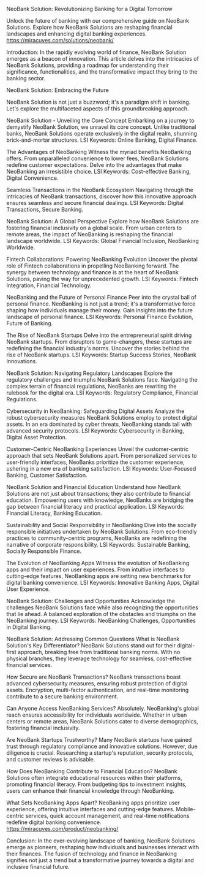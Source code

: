 NeoBank Solution: Revolutionizing Banking for a Digital Tomorrow

Unlock the future of banking with our comprehensive guide on NeoBank Solutions. Explore how NeoBank Solutions are reshaping financial landscapes and enhancing digital banking experiences.
https://miracuves.com/solutions/neobank/

Introduction:
In the rapidly evolving world of finance, NeoBank Solution emerges as a beacon of innovation. This article delves into the intricacies of NeoBank Solutions, providing a roadmap for understanding their significance, functionalities, and the transformative impact they bring to the banking sector.

NeoBank Solution: Embracing the Future

NeoBank Solution is not just a buzzword; it's a paradigm shift in banking. Let's explore the multifaceted aspects of this groundbreaking approach.

NeoBank Solution - Unveiling the Core Concept
Embarking on a journey to demystify NeoBank Solution, we unravel its core concept. Unlike traditional banks, NeoBank Solutions operate exclusively in the digital realm, shunning brick-and-mortar structures. LSI Keywords: Online Banking, Digital Finance.

The Advantages of NeoBanking
Witness the myriad benefits NeoBanking offers. From unparalleled convenience to lower fees, NeoBank Solutions redefine customer expectations. Delve into the advantages that make NeoBanking an irresistible choice. LSI Keywords: Cost-effective Banking, Digital Convenience.

Seamless Transactions in the NeoBank Ecosystem
Navigating through the intricacies of NeoBank transactions, discover how this innovative approach ensures seamless and secure financial dealings. LSI Keywords: Digital Transactions, Secure Banking.

NeoBank Solution: A Global Perspective
Explore how NeoBank Solutions are fostering financial inclusivity on a global scale. From urban centers to remote areas, the impact of NeoBanking is reshaping the financial landscape worldwide. LSI Keywords: Global Financial Inclusion, NeoBanking Worldwide.

Fintech Collaborations: Powering NeoBanking Evolution
Uncover the pivotal role of Fintech collaborations in propelling NeoBanking forward. The synergy between technology and finance is at the heart of NeoBank Solutions, paving the way for unprecedented growth. LSI Keywords: Fintech Integration, Financial Technology.

NeoBanking and the Future of Personal Finance
Peer into the crystal ball of personal finance. NeoBanking is not just a trend; it's a transformative force shaping how individuals manage their money. Gain insights into the future landscape of personal finance. LSI Keywords: Personal Finance Evolution, Future of Banking.

The Rise of NeoBank Startups
Delve into the entrepreneurial spirit driving NeoBank startups. From disruptors to game-changers, these startups are redefining the financial industry's norms. Uncover the stories behind the rise of NeoBank startups. LSI Keywords: Startup Success Stories, NeoBank Innovations.

NeoBank Solution: Navigating Regulatory Landscapes
Explore the regulatory challenges and triumphs NeoBank Solutions face. Navigating the complex terrain of financial regulations, NeoBanks are rewriting the rulebook for the digital era. LSI Keywords: Regulatory Compliance, Financial Regulations.

Cybersecurity in NeoBanking: Safeguarding Digital Assets
Analyze the robust cybersecurity measures NeoBank Solutions employ to protect digital assets. In an era dominated by cyber threats, NeoBanking stands tall with advanced security protocols. LSI Keywords: Cybersecurity in Banking, Digital Asset Protection.

Customer-Centric NeoBanking Experiences
Unveil the customer-centric approach that sets NeoBank Solutions apart. From personalized services to user-friendly interfaces, NeoBanks prioritize the customer experience, ushering in a new era of banking satisfaction. LSI Keywords: User-Focused Banking, Customer Satisfaction.

NeoBank Solution and Financial Education
Understand how NeoBank Solutions are not just about transactions; they also contribute to financial education. Empowering users with knowledge, NeoBanks are bridging the gap between financial literacy and practical application. LSI Keywords: Financial Literacy, Banking Education.

Sustainability and Social Responsibility in NeoBanking
Dive into the socially responsible initiatives undertaken by NeoBank Solutions. From eco-friendly practices to community-centric programs, NeoBanks are redefining the narrative of corporate responsibility. LSI Keywords: Sustainable Banking, Socially Responsible Finance.

The Evolution of NeoBanking Apps
Witness the evolution of NeoBanking apps and their impact on user experiences. From intuitive interfaces to cutting-edge features, NeoBanking apps are setting new benchmarks for digital banking convenience. LSI Keywords: Innovative Banking Apps, Digital User Experience.

NeoBank Solution: Challenges and Opportunities
Acknowledge the challenges NeoBank Solutions face while also recognizing the opportunities that lie ahead. A balanced exploration of the obstacles and triumphs on the NeoBanking journey. LSI Keywords: NeoBanking Challenges, Opportunities in Digital Banking.

NeoBank Solution: Addressing Common Questions
What is NeoBank Solution's Key Differentiator?
NeoBank Solutions stand out for their digital-first approach, breaking free from traditional banking norms. With no physical branches, they leverage technology for seamless, cost-effective financial services.

How Secure are NeoBank Transactions?
NeoBank transactions boast advanced cybersecurity measures, ensuring robust protection of digital assets. Encryption, multi-factor authentication, and real-time monitoring contribute to a secure banking environment.

Can Anyone Access NeoBanking Services?
Absolutely. NeoBanking's global reach ensures accessibility for individuals worldwide. Whether in urban centers or remote areas, NeoBank Solutions cater to diverse demographics, fostering financial inclusivity.

Are NeoBank Startups Trustworthy?
Many NeoBank startups have gained trust through regulatory compliance and innovative solutions. However, due diligence is crucial. Researching a startup's reputation, security protocols, and customer reviews is advisable.

How Does NeoBanking Contribute to Financial Education?
NeoBank Solutions often integrate educational resources within their platforms, promoting financial literacy. From budgeting tips to investment insights, users can enhance their financial knowledge through NeoBanking.

What Sets NeoBanking Apps Apart?
NeoBanking apps prioritize user experience, offering intuitive interfaces and cutting-edge features. Mobile-centric services, quick account management, and real-time notifications redefine digital banking convenience.
https://miracuves.com/product/neobanking/

Conclusion:
In the ever-evolving landscape of banking, NeoBank Solutions emerge as pioneers, reshaping how individuals and businesses interact with their finances. The fusion of technology and finance in NeoBanking signifies not just a trend but a transformative journey towards a digital and inclusive financial future.
